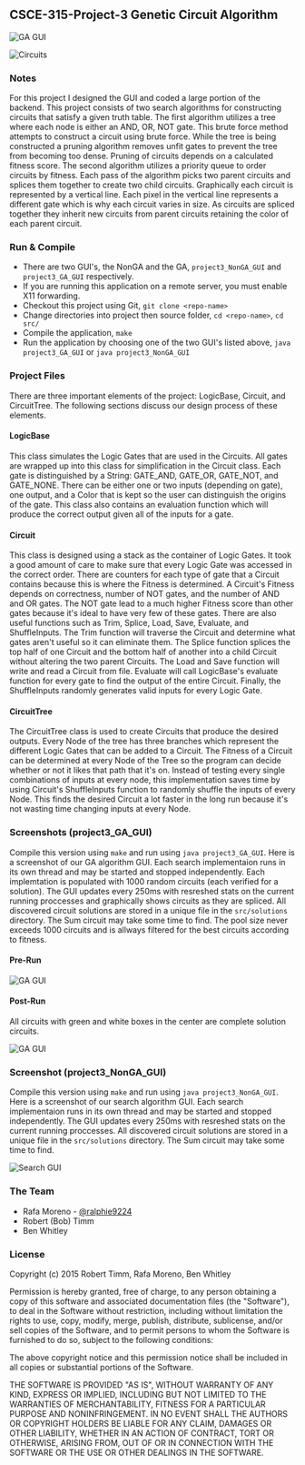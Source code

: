 ## CSCE-315-Project-3 Genetic Circuit Algorithm

![GA GUI](docs/images/ga.gif)

![Circuits](docs/images/circuit.jpg)

### Notes
For this project I designed the GUI and coded a large portion of the backend. This project consists of two search algorithms for constructing circuits that satisfy a given truth table. The first algorithm utilizes a tree where each node is either an AND, OR, NOT gate. This brute force method attempts to construct a circuit using brute force. While the tree is being constructed a pruning algorithm removes unfit gates to prevent the tree from becoming too dense. Pruning of circuits depends on a calculated fitness score. The second algorithm utilizes a priority queue to order circuits by fitness. Each pass of the algorithm picks two parent circuits and splices them together to create two child circuits. Graphically each circuit is represented by a vertical line. Each pixel in the vertical line represents a different gate which is why each circuit varies in size. As circuits are spliced together they inherit new circuits from parent circuits retaining the color of each parent circuit. 

### Run & Compile
* There are two GUI's, the NonGA and the GA, `project3_NonGA_GUI` and `project3_GA_GUI` respectively.
* If you are running this application on a remote server, you must enable X11 forwarding.
* Checkout this project using Git, `git clone <repo-name>`
* Change directories into project then source folder, `cd <repo-name>`, `cd src/`
* Compile the application, `make`
* Run the application by choosing one of the two GUI's listed above, `java project3_GA_GUI` or `java project3_NonGA_GUI`

### Project Files
There are three important elements of the project: LogicBase, Circuit, and CircuitTree. The following sections discuss our design process of these elements.

#### LogicBase
This class simulates the Logic Gates that are used in the Circuits. All gates are wrapped up into this class for simplification in the Circuit class. Each gate is distinguished by a String: GATE_AND, GATE_OR, GATE_NOT, and GATE_NONE. There can be either one or two inputs (depending on gate), one output, and a Color that is kept so the user can distinguish the origins of the gate. This class also contains an evaluation function which will produce the correct output given all of the inputs for a gate.

#### Circuit
This class is designed using a stack as the container of Logic Gates. It took a good amount of care to make sure that every Logic Gate was accessed in the correct order. There are counters for each type of gate that a Circuit contains because this is where the Fitness is determined. A Circuit's Fitness depends on correctness, number of NOT gates, and the number of AND and OR gates. The NOT gate lead to a much higher Fitness score than other gates because it's ideal to have very few of these gates. There are also useful functions such as Trim, Splice, Load, Save, Evaluate, and ShuffleInputs. The Trim function will traverse the Circuit and determine what gates aren't useful so it can eliminate them. The Splice function splices the top half of one Circuit and the bottom half of another into a child Circuit without altering the two parent Circuits. The Load and Save function will write and read a Circuit from file. Evaluate will call LogicBase's evaluate function for every gate to find the output of the entire Circuit. Finally, the ShuffleInputs randomly generates valid inputs for every Logic Gate.

#### CircuitTree
The CircuitTree class is used to create Circuits that produce the desired outputs. Every Node of the tree has three branches which represent the different Logic Gates that can be added to a Circuit. The Fitness of a Circuit can be determined at every Node of the Tree so the program can decide whether or not it likes that path that it's on. Instead of testing every single combinations of inputs at every node, this implementation saves time by using Circuit's ShuffleInputs function to randomly shuffle the inputs of every Node. This finds the desired Circuit a lot faster in the long run because it's not wasting time changing inputs at every Node.

### Screenshots (project3_GA_GUI)
Compile this version using `make` and run using `java project3_GA_GUI`. Here is a screenshot of our GA algorithm GUI. Each search implementaion runs in its own thread and may be started and stopped independently. Each implemtation is populated with 1000 random circuits (each verified for a solution). The GUI updates every 250ms with resreshed stats on the current running proccesses and graphically shows circuits as they are spliced. All discovered circuit solutions are stored in a unique file in the `src/solutions` directory. The Sum circuit may take some time to find. The pool size never exceeds 1000 circuits and is allways filtered for the best circuits according to fitness.

#### Pre-Run
![GA GUI](docs/images/ga-pre-run.png)

#### Post-Run
All circuits with green and white boxes in the center are complete solution circuits. 

![GA GUI](docs/images/ga-post-run.png)

### Screenshot (project3_NonGA_GUI)
Compile this version using `make` and run using `java project3_NonGA_GUI`. Here is a screenshot of our search algorithm GUI. Each search implementaion runs in its own thread and may be started and stopped independently. The GUI updates every 250ms with resreshed stats on the current running proccesses. All discovered circuit solutions are stored in a unique file in the `src/solutions` directory. The Sum circuit may take some time to find.

![Search GUI](docs/images/search-algorithm-gui.png)

### The Team
* Rafa Moreno - [@ralphie9224](https://github.com/ralphie9224)
* Robert (Bob) Timm
* Ben Whitley

### License
Copyright (c) 2015 Robert Timm, Rafa Moreno, Ben Whitley

Permission is hereby granted, free of charge, to any person obtaining a copy of this software and associated documentation files (the "Software"), to deal in the Software without restriction, including without limitation the rights to use, copy, modify, merge, publish, distribute, sublicense, and/or sell copies of the Software, and to permit persons to whom the Software is furnished to do so, subject to the following conditions:

The above copyright notice and this permission notice shall be included in all copies or substantial portions of the Software.

THE SOFTWARE IS PROVIDED "AS IS", WITHOUT WARRANTY OF ANY KIND, EXPRESS OR IMPLIED, INCLUDING BUT NOT LIMITED TO THE WARRANTIES OF MERCHANTABILITY, FITNESS FOR A PARTICULAR PURPOSE AND NONINFRINGEMENT. IN NO EVENT SHALL THE AUTHORS OR COPYRIGHT HOLDERS BE LIABLE FOR ANY CLAIM, DAMAGES OR OTHER LIABILITY, WHETHER IN AN ACTION OF CONTRACT, TORT OR OTHERWISE, ARISING FROM, OUT OF OR IN CONNECTION WITH THE SOFTWARE OR THE USE OR OTHER DEALINGS IN THE SOFTWARE.


